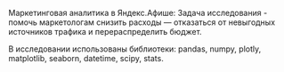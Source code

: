 Маркетинговая аналитика в Яндекс.Афише:
Задача исследования - помочь маркетологам снизить расходы — отказаться от невыгодных источников трафика и перераспределить бюджет.

В исследовании использованы библиотеки: pandas, numpy, plotly, matplotlib, seaborn, datetime, scipy, stats.
